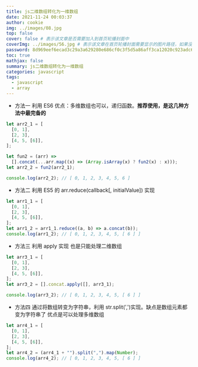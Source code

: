 ```yaml
---
title: js二维数组转化为一维数组
date: 2021-11-24 00:03:37
author: cookie
img: ../images/08.jpg
top: false
cover: false # 表示该文章是否需要加入到首页轮播封面中
coverImg: ../images/56.jpg # 表示该文章在首页轮播封面需要显示的图片路径，如果没有，则默认使用文章的特色图片
password: 8d969eef6ecad3c29a3a629280e686cf0c3f5d5a86aff3ca12020c923adc6c92
toc: true
mathjax: false
summary: js二维数组转化为一维数组
categories: javascript
tags:
  - javascript
  - array
---
```


- 方法一
  利用 ES6
  优点：多维数组也可以，递归函数。**推荐使用，是这几种方法中最完备的**
  

```javascript
let arr2_1 = [
  [0, 1],
  [2, 3],
  [4, 5, [6]],
];

let fun2 = (arr) =>
  [].concat(...arr.map((x) => (Array.isArray(x) ? fun2(x) : x)));
let arr2_2 = fun2(arr2_1);

console.log(arr2_2); // [ 0, 1, 2, 3, 4, 5, 6 ]
```

- 方法二
  利用 ES5 的 arr.reduce(callback[, initialValue]) 实现

```javascript
let arr1_1 = [
  [0, 1],
  [2, 3],
  [4, 5, [6]],
];
let arr1_2 = arr1_1.reduce((a, b) => a.concat(b));
console.log(arr1_2); // [ 0, 1, 2, 3, 4, 5, [ 6 ] ]
```

- 方法三
  利用 apply 实现
  也是只能处理二维数组

```javascript
let arr3_1 = [
  [0, 1],
  [2, 3],
  [4, 5, [6]],
];
let arr3_2 = [].concat.apply([], arr3_1);

console.log(arr3_2); // [ 0, 1, 2, 3, 4, 5, [ 6 ] ]
```

- 方法四
  通过将数组转变为字符串，利用 str.split(',')实现。缺点是数组元素都变为字符串了
  优点是可以处理多维数组

```javascript
let arr4_1 = [
  [0, 1],
  [2, 3],
  [4, 5, [6]],
];
let arr4_2 = (arr4_1 + "").split(",").map(Number);
console.log(arr4_2); // [ 0, 1, 2, 3, 4, 5, [ 6 ] ]
```

